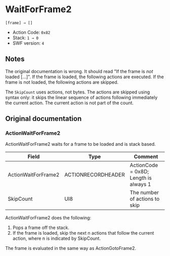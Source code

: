 # WaitForFrame2

```
[frame] → []
```

- Action Code: `0x82`
- Stack: `1 → 0`
- SWF version: `4`

## Notes

The original documentation is wrong. It should read "If the frame is _not_
loaded [...]". If the frame is loaded, the following actions are executed.
If the frame is not loaded, the following actions are skipped.

The `SkipCount` uses actions, not bytes. The actions are skipped using syntax
only: it skips the linear sequence of actions following immediately the current
action. The current action is not part of the count.

## Original documentation

### ActionWaitForFrame2

ActionWaitForFrame2 waits for a frame to be loaded and is stack based.

| Field               | Type               | Comment                               |
|---------------------|--------------------|---------------------------------------|
| ActionWaitForFrame2 | ACTIONRECORDHEADER | ActionCode = 0x8D; Length is always 1 |
| SkipCount           | UI8                | The number of actions to skip         |

ActionWaitForFrame2 does the following:
1. Pops a frame off the stack.
2. If the frame is loaded, skip the next n actions that follow the current action, where n is indicated by
   SkipCount.

The frame is evaluated in the same way as ActionGotoFrame2.
